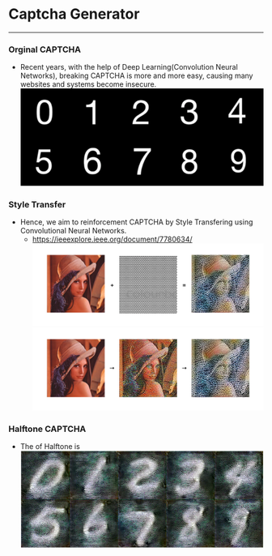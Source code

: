 # Captcha Generator
---
### Orginal CAPTCHA
* Recent years, with the help of Deep Learning(Convolution Neural Networks), breaking CAPTCHA is more and more easy, causing many websites and systems become insecure.
![demo](demo/original_captcha.png)
### Style Transfer
* Hence, we aim to reinforcement CAPTCHA by Style Transfering using Convolutional Neural Networks.
  * https://ieeexplore.ieee.org/document/7780634/
![demo](demo/halftone_transform.png)
![demo](demo/style_transform.png)
### Halftone CAPTCHA
* The of Halftone is 
![demo](demo/halftone_captcha.png)
